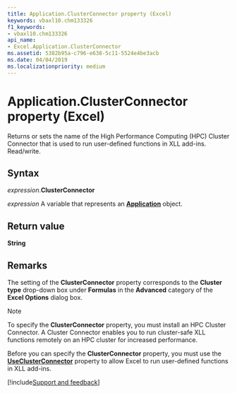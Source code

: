 ```yaml
---
title: Application.ClusterConnector property (Excel)
keywords: vbaxl10.chm133326
f1_keywords:
- vbaxl10.chm133326
api_name:
- Excel.Application.ClusterConnector
ms.assetid: 5382b95a-c796-e638-5c11-5524e4be3acb
ms.date: 04/04/2019
ms.localizationpriority: medium
---
```



# Application.ClusterConnector property (Excel)

Returns or sets the name of the High Performance Computing (HPC) Cluster Connector that is used to run user-defined functions in XLL add-ins. Read/write.


## Syntax

_expression_.**ClusterConnector**

_expression_ A variable that represents an **[Application](Excel.Application(object).md)** object.


## Return value

**String**


## Remarks

The setting of the **ClusterConnector** property corresponds to the **Cluster type** drop-down box under **Formulas** in the **Advanced** category of the **Excel Options** dialog box.

> [!NOTE] 
> To specify the **ClusterConnector** property, you must install an HPC Cluster Connector. A Cluster Connector enables you to run cluster-safe XLL functions remotely on an HPC cluster for increased performance.

Before you can specify the **ClusterConnector** property, you must use the **[UseClusterConnector](Excel.Application.UseClusterConnector.md)** property to allow Excel to run user-defined functions in XLL add-ins.




[!include[Support and feedback](~/includes/feedback-boilerplate.md)]